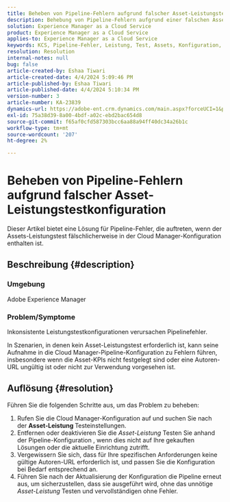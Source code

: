 ```yaml
---
title: Beheben von Pipeline-Fehlern aufgrund falscher Asset-Leistungstestkonfiguration
description: Behebung von Pipeline-Fehlern aufgrund einer falschen Asset-Leistungstestkonfiguration.
solution: Experience Manager as a Cloud Service
product: Experience Manager as a Cloud Service
applies-to: Experience Manager as a Cloud Service
keywords: KCS, Pipeline-Fehler, Leistung, Test, Assets, Konfiguration, KPIs, URL, Assets-Leistungstest
resolution: Resolution
internal-notes: null
bug: false
article-created-by: Eshaa Tiwari
article-created-date: 4/4/2024 5:09:46 PM
article-published-by: Eshaa Tiwari
article-published-date: 4/4/2024 5:10:34 PM
version-number: 3
article-number: KA-23839
dynamics-url: https://adobe-ent.crm.dynamics.com/main.aspx?forceUCI=1&pagetype=entityrecord&etn=knowledgearticle&id=fbe29522-a6f2-ee11-904b-6045bd026dc7
exl-id: 75a38d39-8a00-4bdf-a02c-ebd2bac654d8
source-git-commit: f65af0cfd587303bcc6aa88a94ff40dc34a26b1c
workflow-type: tm+mt
source-wordcount: '207'
ht-degree: 2%

---
```


# Beheben von Pipeline-Fehlern aufgrund falscher Asset-Leistungstestkonfiguration


Dieser Artikel bietet eine Lösung für Pipeline-Fehler, die auftreten, wenn der Assets-Leistungstest fälschlicherweise in der Cloud Manager-Konfiguration enthalten ist.

## Beschreibung {#description}


### Umgebung

Adobe Experience Manager

### Problem/Symptome

Inkonsistente Leistungstestkonfigurationen verursachen Pipelinefehler.

In Szenarien, in denen kein Asset-Leistungstest erforderlich ist, kann seine Aufnahme in die Cloud Manager-Pipeline-Konfiguration zu Fehlern führen, insbesondere wenn die Asset-KPIs nicht festgelegt sind oder eine Autoren-URL ungültig ist oder nicht zur Verwendung vorgesehen ist.


## Auflösung {#resolution}


Führen Sie die folgenden Schritte aus, um das Problem zu beheben:

1. Rufen Sie die Cloud Manager-Konfiguration auf und suchen Sie nach der <b>Asset-Leistung </b>Testeinstellungen.
2. Entfernen oder deaktivieren Sie die *Asset-Leistung* Testen Sie anhand der Pipeline-Konfiguration , wenn dies nicht auf Ihre gekauften Lösungen oder die aktuelle Einrichtung zutrifft.
3. Vergewissern Sie sich, dass für Ihre spezifischen Anforderungen keine gültige Autoren-URL erforderlich ist, und passen Sie die Konfiguration bei Bedarf entsprechend an.
4. Führen Sie nach der Aktualisierung der Konfiguration die Pipeline erneut aus, um sicherzustellen, dass sie ausgeführt wird, ohne das unnötige *Asset-Leistung* Testen und vervollständigen ohne Fehler.
